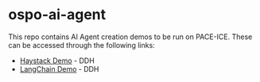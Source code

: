 # ospo-ai-agent

This repo contains AI Agent creation demos to be run on PACE-ICE. These can be accessed through the following links:

* [Haystack Demo]([https://github.com/gt-ospo/ospo-ai-agent/blob/main/Demo/haystack_demo/readme.md](https://github.com/gt-ospo/ospo-ai-agent/tree/main/Demo/haystack_demo)) - DDH
* [LangChain Demo]([https://github.com/gt-ospo/ospo-ai-agent/blob/main/Demo/langchain_demo/README.md](https://github.com/gt-ospo/ospo-ai-agent/tree/main/Demo/langchain_demo)) - DDH 

